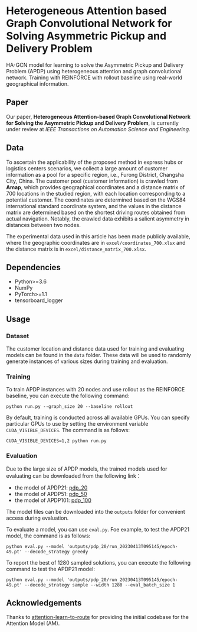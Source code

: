 #  Heterogeneous Attention based Graph Convolutional Network for Solving Asymmetric Pickup and Delivery Problem
HA-GCN model for learning to solve the Asymmetric Pickup and Delivery Problem (APDP) using heterogeneous attention and graph convolutional network. Training with REINFORCE with rollout baseline using real-world geographical information.

## Paper
Our paper, **Heterogeneous Attention-based Graph Convolutional Network for Solving the Asymmetric Pickup and Delivery Problem**, is currently under review at *IEEE Transactions on Automation Science and Engineering*.

## Data
To ascertain the applicability of the proposed method in express hubs or logistics centers scenarios, we collect a large amount of customer information as a pool for a specific region, i.e., Furong District, Changsha City, China. The customer pool (customer information) is crawled from **Amap**, which provides geographical coordinates and a distance matrix of 700 locations in the studied region, with each location corresponding to a potential customer. The coordinates are determined based on the WGS84 international standard coordinate system, and the values in the distance matrix are determined based on the shortest driving routes obtained from actual navigation. Notably, the crawled data exhibits a salient asymmetry in distances between two nodes. 

The experimental data used in this article has been made publicly available, where the geographic coordinates are in `excel/coordinates_700.xlsx` and the distance matrix is in `excel/distance_matrix_700.xlsx`.

## Dependencies
* Python>=3.6
* NumPy
* PyTorch>=1.1
* tensorboard_logger

## Usage
### Dataset
The customer location and distance data used for training and evaluating models can be found in the `data` folder. These data will be used to randomly generate instances of various sizes during training and evaluation.

### Training
To train APDP instances with 20 nodes and use rollout as the REINFORCE baseline, you can execute the following command:
```
python run.py --graph_size 20 --baseline rollout
```
By default, training is conducted across all available GPUs. You can specify particular GPUs to use by setting the environment variable `CUDA_VISIBLE_DEVICES`. The command is as follows:
```
CUDA_VISIBLE_DEVICES=1,2 python run.py 
```
### Evaluation
Due to the large size of APDP models, the trained models used for evaluating can be downloaded from the following link：
* the model of APDP21: [pdp_20](https://drive.google.com/drive/folders/1do5XWDFNkOtzcydwaJS_JyE9-OfMczq2?usp=sharing)
* the model of APDP51: [pdp_50](https://drive.google.com/drive/folders/1N7b0BAbFjzeMhXFPr_fOv4nwqK9TLtNd?usp=sharing)
* the model of APDP101: [pdp_100](https://drive.google.com/drive/folders/1pm84NpxQIAwQJofjfPtAeGwohrP6O3SL?usp=sharing)
  
The model files can be downloaded into the `outputs` folder for convenient access during evaluation.

To evaluate a model, you can use `eval.py`. Foe example, to test the APDP21 model, the command is as follows:
```
python eval.py --model 'outputs/pdp_20/run_20230413T095145/epoch-49.pt' --decode_strategy greedy
```
To report the best of 1280 sampled solutions, you can execute the following command to test the APDP21 model:
```
python eval.py --model 'outputs/pdp_20/run_20230413T095145/epoch-49.pt' --decode_strategy sample --width 1280 --eval_batch_size 1
```
## Acknowledgements
Thanks to [attention-learn-to-route](https://github.com/wouterkool/attention-learn-to-route) for providing the initial codebase for the Attention Model (AM).
